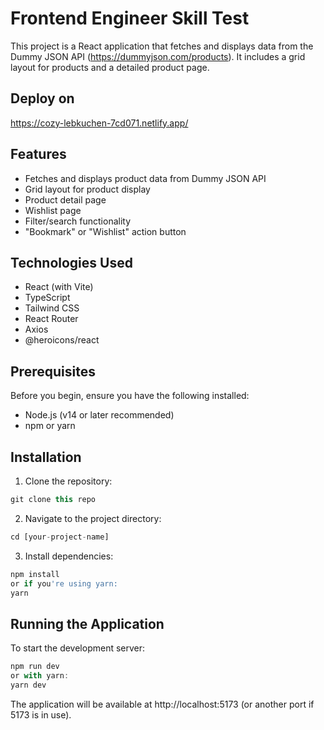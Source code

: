 # Frontend Engineer Skill Test
This project is a React application that fetches and displays data from the Dummy JSON API (https://dummyjson.com/products). It includes a grid layout for products and a detailed product page.

## Deploy on
https://cozy-lebkuchen-7cd071.netlify.app/

## Features

- Fetches and displays product data from Dummy JSON API
- Grid layout for product display
- Product detail page
- Wishlist page
- Filter/search functionality
- "Bookmark" or "Wishlist" action button

## Technologies Used

- React (with Vite)
- TypeScript
- Tailwind CSS
- React Router
- Axios
- @heroicons/react

## Prerequisites
Before you begin, ensure you have the following installed:

- Node.js (v14 or later recommended)
- npm or yarn

## Installation

1. Clone the repository:
```js
git clone this repo
```

2. Navigate to the project directory:
```js
cd [your-project-name]
```

3. Install dependencies:
```js
npm install
or if you're using yarn:
yarn
```


## Running the Application
To start the development server:
```js
npm run dev
or with yarn:
yarn dev
```
The application will be available at http://localhost:5173 (or another port if 5173 is in use).